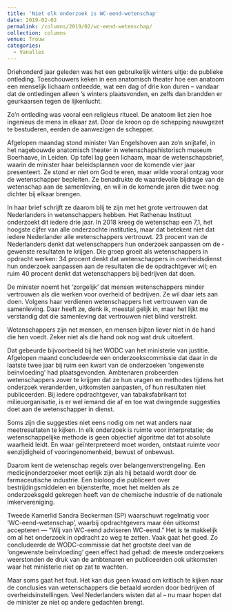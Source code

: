 ```yaml
---
title: 'Niet elk onderzoek is WC-eend-wetenschap'
date: 2019-02-02
permalink: /columns/2019/02/wc-eend-wetenschap/
collection: columns
venue: Trouw
categories:
  - Vanalles
---
```


Driehonderd jaar geleden was het een gebruikelijk winters uitje: de publieke ontleding. Toeschouwers keken in een anatomisch theater hoe een anatoom een menselijk lichaam ontleedde, wat een dag of drie kon duren – vandaar dat de ontledingen alleen ’s winters plaatsvonden, en zelfs dan brandden er geurkaarsen tegen de lijkenlucht. 

Zo’n ontleding was vooral een religieus ritueel. De anatoom liet zien hoe ingenieus de mens in elkaar zat. Door de kroon op de schepping nauwgezet te bestuderen, eerden de aanwezigen de schepper.

Afgelopen maandag stond minister Van Engelshoven aan zo’n snijtafel, in het nagebouwde anatomisch theater in wetenschapshistorisch museum Boerhaave, in Leiden. Op tafel lag geen lichaam, maar de wetenschapsbrief, waarin de minister haar beleidsplannen voor de komende vier jaar presenteert. Ze stond er niet om God te eren, maar wilde vooral ontzag voor de wetenschapper bepleiten. Ze benadrukte de waardevolle bijdrage van de wetenschap aan de samenleving, en wil in de komende jaren die twee nog dichter bij elkaar brengen.

In haar brief schrijft ze daarom blij te zijn met het grote vertrouwen dat Nederlanders in wetenschappers hebben. Het Rathenau Instituut onderzoekt dit iedere drie jaar. In 2018 kreeg de wetenschap een 7,1, het hoogste cijfer van alle onderzochte ­instituties, maar dat betekent niet dat iedere Nederlander alle wetenschappers vertrouwt. 23 procent van de Nederlanders denkt dat wetenschappers hun onderzoek aanpassen om de ­gewenste resultaten te krijgen. Die groep groeit als wetenschappers in opdracht werken: 34 procent denkt dat wetenschappers in overheidsdienst hun onderzoek aanpassen aan de ­resultaten die de opdrachtgever wil; en ruim 40 procent denkt dat wetenschappers bij bedrijven dat doen.

De minister noemt het ‘zorgelijk’ dat mensen wetenschappers minder vertrouwen als die werken voor overheid of bedrijven. Ze wil daar iets aan doen. Volgens haar verdienen wetenschappers het vertrouwen van de samenleving. Daar heeft ze, denk ik, meestal gelijk in, maar het lijkt me verstandig dat die samenleving dat vertrouwen niet blind verstrekt.

Wetenschappers zijn net mensen, en mensen bijten liever niet in de hand die hen voedt. Zeker niet als die hand ook nog wat druk uitoefent.

Dat gebeurde bijvoorbeeld bij het WODC van het ministerie van justitie. Afgelopen maand concludeerde een onderzoekscommissie dat daar in de laatste twee jaar bij ruim een kwart van de onderzoeken ‘ongewenste beïnvloeding’ had plaatsgevonden. Ambtenaren probeerden wetenschappers zover te krijgen dat ze hun vragen en methodes tijdens het onderzoek veranderden, uitkomsten aanpasten, of hun resultaten niet publiceerden. Bij iedere opdrachtgever, van tabaksfabrikant tot milieuorganisatie, is er wel iemand die af en toe wat dwingende suggesties doet aan de wetenschapper in dienst.

Soms zijn die suggesties niet eens nodig om net wat anders naar meetresultaten te kijken. In elk onderzoek is ruimte voor interpretatie; de wetenschappelijke methode is geen objectief algoritme dat tot absolute waarheid leidt. En waar geïnterpreteerd moet worden, ontstaat ruimte voor eenzijdigheid of vooringenomenheid, bewust of onbewust.

Daarom kent de wetenschap regels over belangenverstrengeling. Een medicijnonderzoeker moet eerlijk zijn als hij betaald wordt door de farmaceutische industrie. Een bioloog die publiceert over bestrijdingsmiddelen en bijensterfte, moet het melden als ze onderzoeksgeld gekregen heeft van de chemische industrie of de nationale imkervereniging.

Tweede Kamerlid Sandra Beckerman (SP) waarschuwt regelmatig voor ‘WC-eend-wetenschap’, waarbij opdrachtgevers maar één uitkomst accepteren — “Wij van WC-eend adviseren WC-eend.” Het is te makkelijk om al het onderzoek in opdracht zo weg te zetten. Vaak gaat het goed. Zo concludeerde de WODC-commissie dat het grootste deel van de ‘ongewenste beïnvloeding’ geen effect had gehad: de meeste onderzoekers weerstonden de druk van de ambtenaren en publiceerden ook uitkomsten waar het ministerie niet op zat te wachten.

Maar soms gaat het fout. Het kan dus geen kwaad om kritisch te kijken naar de conclusies van wetenschappers die betaald worden door bedrijven of overheidsinstellingen. Veel Nederlanders wisten dat al – nu maar hopen dat de minister ze niet op andere gedachten brengt.
